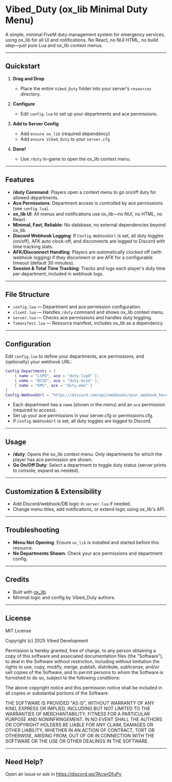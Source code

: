 # Vibed_Duty (ox_lib Minimal Duty Menu)

A simple, minimal FiveM duty management system for emergency services, using ox_lib for all UI and notifications. No React, no NUI HTML, no build step—just pure Lua and ox_lib context menus.

---

## Quickstart

1. **Drag and Drop**
   - Place the entire `Vibed_Duty` folder into your server's `resources` directory.

2. **Configure**
   - Edit `config.lua` to set up your departments and ace permissions.

3. **Add to Server Config**
   - Add `ensure ox_lib` (required dependency)
   - Add `ensure Vibed_Duty` to your `server.cfg`.

4. **Done!**
   - Use `/duty` in-game to open the ox_lib context menu.

---

## Features

- **/duty Command**: Players open a context menu to go on/off duty for allowed departments.
- **Ace Permissions**: Department access is controlled by ace permissions (see `config.lua`).
- **ox_lib UI**: All menus and notifications use ox_lib—no NUI, no HTML, no React.
- **Minimal, Fast, Reliable**: No database, no external dependencies beyond ox_lib.
- **Discord Webhook Logging**: If `Config.WebhookUrl` is set, all duty toggles (on/off), AFK auto clock-off, and disconnects are logged to Discord with time tracking stats.
- **AFK/Disconnect Handling**: Players are automatically clocked off (with webhook logging) if they disconnect or are AFK for a configurable timeout (default 30 minutes).
- **Session & Total Time Tracking**: Tracks and logs each player's duty time per department, included in webhook logs.

---

## File Structure

- `config.lua` — Department and ace permission configuration.
- `client.lua` — Handles `/duty` command and shows ox_lib context menu.
- `server.lua` — Checks ace permissions and handles duty toggling.
- `fxmanifest.lua` — Resource manifest, includes ox_lib as a dependency.

---

## Configuration

Edit `config.lua` to define your departments, ace permissions, and (optionally) your webhook URL:

```lua
Config.Departments = {
    { name = "LSPD", ace = "duty.lspd" },
    { name = "BCSO", ace = "duty.bcso" },
    { name = "EMS", ace = "duty.ems" }
}
Config.WebhookUrl = "https://discord.com/api/webhooks/your_webhook_here"
```
- Each department has a `name` (shown in the menu) and an `ace` permission (required to access).
- Set up your ace permissions in your server.cfg or permissions.cfg.
- If `Config.WebhookUrl` is set, all duty toggles are logged to Discord.

---

## Usage

- **/duty**: Opens the ox_lib context menu. Only departments for which the player has ace permission are shown.
- **Go On/Off Duty**: Select a department to toggle duty status (server prints to console; expand as needed).

---

## Customization & Extensibility

- Add Discord/webhook/DB logic in `server.lua` if needed.
- Change menu titles, add notifications, or extend logic using ox_lib's API.

---

## Troubleshooting

- **Menu Not Opening**: Ensure `ox_lib` is installed and started before this resource.
- **No Departments Shown**: Check your ace permissions and department config.

---

## Credits

- Built with [ox_lib](https://github.com/overextended/ox_lib).
- Minimal logic and config by Vibed_Duty authors.

---

## License

MIT License

Copyright (c) 2025 Vibed Development

Permission is hereby granted, free of charge, to any person obtaining a copy
of this software and associated documentation files (the "Software"), to deal
in the Software without restriction, including without limitation the rights
to use, copy, modify, merge, publish, distribute, sublicense, and/or sell
copies of the Software, and to permit persons to whom the Software is
furnished to do so, subject to the following conditions:

The above copyright notice and this permission notice shall be included in all
copies or substantial portions of the Software.

THE SOFTWARE IS PROVIDED "AS IS", WITHOUT WARRANTY OF ANY KIND, EXPRESS OR
IMPLIED, INCLUDING BUT NOT LIMITED TO THE WARRANTIES OF MERCHANTABILITY,
FITNESS FOR A PARTICULAR PURPOSE AND NONINFRINGEMENT. IN NO EVENT SHALL THE
AUTHORS OR COPYRIGHT HOLDERS BE LIABLE FOR ANY CLAIM, DAMAGES OR OTHER
LIABILITY, WHETHER IN AN ACTION OF CONTRACT, TORT OR OTHERWISE, ARISING FROM,
OUT OF OR IN CONNECTION WITH THE SOFTWARE OR THE USE OR OTHER DEALINGS IN THE
SOFTWARE.

---

## Need Help?

Open an issue or ask in https://discord.gg/7AcwrDfuPv
